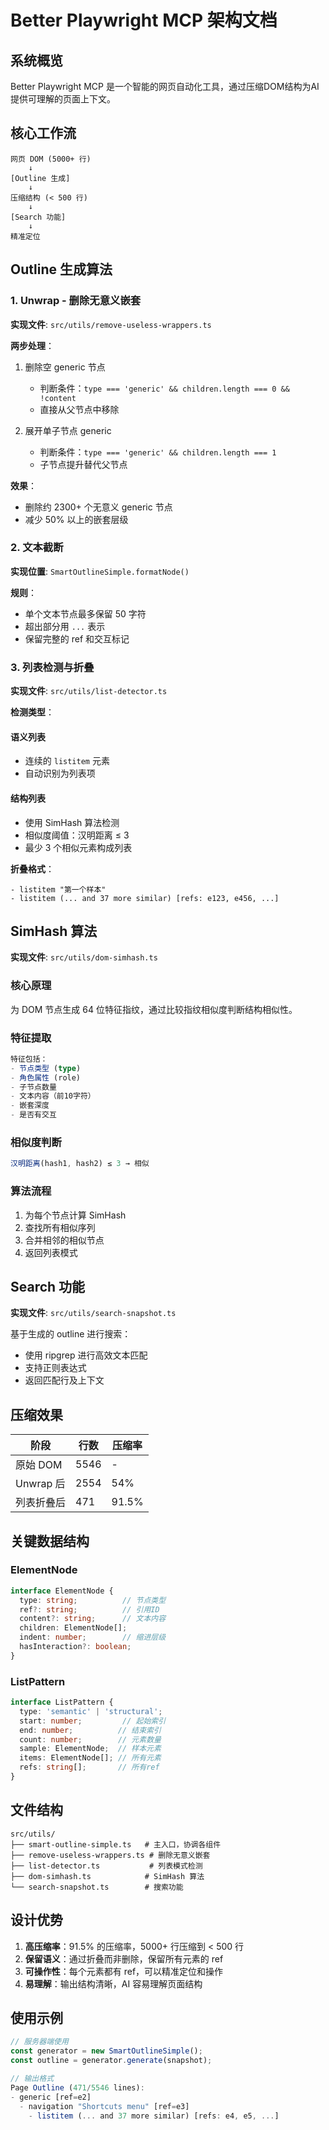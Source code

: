 # Better Playwright MCP 架构文档

## 系统概览

Better Playwright MCP 是一个智能的网页自动化工具，通过压缩DOM结构为AI提供可理解的页面上下文。

## 核心工作流

```
网页 DOM (5000+ 行)
    ↓
[Outline 生成]
    ↓
压缩结构 (< 500 行)
    ↓
[Search 功能]
    ↓
精准定位
```

## Outline 生成算法

### 1. Unwrap - 删除无意义嵌套

**实现文件**: `src/utils/remove-useless-wrappers.ts`

**两步处理**：
1. 删除空 generic 节点
   - 判断条件：`type === 'generic' && children.length === 0 && !content`
   - 直接从父节点中移除

2. 展开单子节点 generic
   - 判断条件：`type === 'generic' && children.length === 1`
   - 子节点提升替代父节点

**效果**：
- 删除约 2300+ 个无意义 generic 节点
- 减少 50% 以上的嵌套层级

### 2. 文本截断

**实现位置**: `SmartOutlineSimple.formatNode()`

**规则**：
- 单个文本节点最多保留 50 字符
- 超出部分用 `...` 表示
- 保留完整的 ref 和交互标记

### 3. 列表检测与折叠

**实现文件**: `src/utils/list-detector.ts`

**检测类型**：

#### 语义列表
- 连续的 `listitem` 元素
- 自动识别为列表项

#### 结构列表  
- 使用 SimHash 算法检测
- 相似度阈值：汉明距离 ≤ 3
- 最少 3 个相似元素构成列表

**折叠格式**：
```
- listitem "第一个样本"
- listitem (... and 37 more similar) [refs: e123, e456, ...]
```

## SimHash 算法

**实现文件**: `src/utils/dom-simhash.ts`

### 核心原理
为 DOM 节点生成 64 位特征指纹，通过比较指纹相似度判断结构相似性。

### 特征提取
```typescript
特征包括：
- 节点类型 (type)
- 角色属性 (role)
- 子节点数量
- 文本内容（前10字符）
- 嵌套深度
- 是否有交互
```

### 相似度判断
```typescript
汉明距离(hash1, hash2) ≤ 3 → 相似
```

### 算法流程
1. 为每个节点计算 SimHash
2. 查找所有相似序列
3. 合并相邻的相似节点
4. 返回列表模式

## Search 功能

**实现文件**: `src/utils/search-snapshot.ts`

基于生成的 outline 进行搜索：
- 使用 ripgrep 进行高效文本匹配
- 支持正则表达式
- 返回匹配行及上下文

## 压缩效果

| 阶段 | 行数 | 压缩率 |
|-----|------|--------|
| 原始 DOM | 5546 | - |
| Unwrap 后 | 2554 | 54% |
| 列表折叠后 | 471 | 91.5% |

## 关键数据结构

### ElementNode
```typescript
interface ElementNode {
  type: string;          // 节点类型
  ref?: string;          // 引用ID
  content?: string;      // 文本内容
  children: ElementNode[];
  indent: number;        // 缩进层级
  hasInteraction?: boolean;
}
```

### ListPattern
```typescript
interface ListPattern {
  type: 'semantic' | 'structural';
  start: number;         // 起始索引
  end: number;          // 结束索引
  count: number;        // 元素数量
  sample: ElementNode;  // 样本元素
  items: ElementNode[]; // 所有元素
  refs: string[];       // 所有ref
}
```

## 文件结构

```
src/utils/
├── smart-outline-simple.ts   # 主入口，协调各组件
├── remove-useless-wrappers.ts # 删除无意义嵌套
├── list-detector.ts           # 列表模式检测
├── dom-simhash.ts            # SimHash 算法
└── search-snapshot.ts        # 搜索功能
```

## 设计优势

1. **高压缩率**：91.5% 的压缩率，5000+ 行压缩到 < 500 行
2. **保留语义**：通过折叠而非删除，保留所有元素的 ref
3. **可操作性**：每个元素都有 ref，可以精准定位和操作
4. **易理解**：输出结构清晰，AI 容易理解页面结构

## 使用示例

```typescript
// 服务器端使用
const generator = new SmartOutlineSimple();
const outline = generator.generate(snapshot);

// 输出格式
Page Outline (471/5546 lines):
- generic [ref=e2]
  - navigation "Shortcuts menu" [ref=e3]
    - listitem (... and 37 more similar) [refs: e4, e5, ...]
```